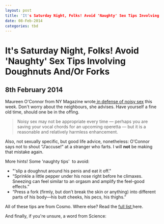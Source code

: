 ```yaml
---
layout: post
title: 'It's Saturday Night, Folks! Avoid 'Naughty' Sex Tips Involving Doughnuts And/Or Forks'
date: 08-Feb-2014
categories: tbd
---
```


# It's Saturday Night, Folks! Avoid 'Naughty' Sex Tips Involving Doughnuts And/Or Forks

## 8th February 2014

 

<p <img class="photo-horiz" src="/images/2014/02/article-2088522-0F85C15A00000578-586_634x362.jpg" /></p>

<p (image source unknown)</p>

Maureen O'Connor from NY Magazine wrote<a href="http://nymag.com/thecut/2014/02/not-apologize-for-having-loud-sex.html"> in defense of noisy sex</a> this week. Don't worry about the neighbours,   she advises. Have yourself a fine old time,   should one be in the offing.

<blockquote>Noisy sex may not be appropriate every time — perhaps you are saving your vocal chords for an upcoming operetta — but it is a reasonable and relatively harmless enhancement.</blockquote>

Also,   not sexually specific, but good life advice, nonetheless: O'Connor says not to shout “J’accuse!” at a stranger who farts. I will **not** be making that mistake again.

More hints! Some 'naughty tips'  to avoid:

<ul>

<li>"'slip a doughnut around his penis and eat it off."</li>

<li>“Sprinkle a little pepper under his nose right before he climaxes. Sneezing can feel similar to an orgasm and amplify the feel-good effects.”</li>

<li>“Press a fork (firmly, but don’t break the skin or anything) into different parts of his body—his butt cheeks, his pecs, his thighs.”</li>

</ul>

All of these tips are from Cosmo. Where else? Read the <a href="http://www.salon.com/2013/11/10/15_naughty_tips_to_guarantee_bad_sex_partner/">full list </a>here.

And finally, if you're unsure, a word from Science:

<p <img class="photo-horiz" src="/images/2014/02/lesbian-sex-flowchart.jpg" /></p>

<p Happy Saturday night!</p>

<p x</p>
